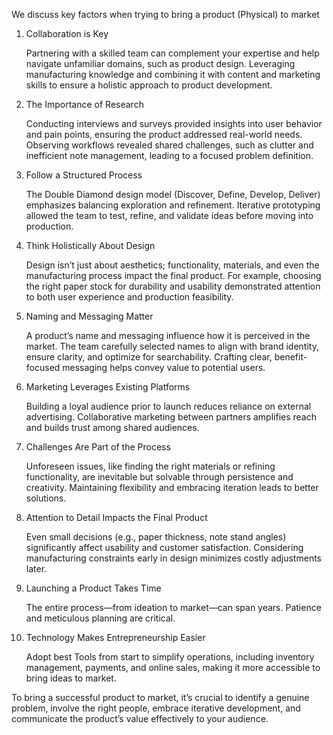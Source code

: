 We discuss key factors when trying to bring a product (Physical) to market

1. Collaboration is Key

    Partnering with a skilled team can complement your expertise and help navigate unfamiliar domains, such as product design.
    Leveraging manufacturing knowledge and combining it with content and marketing skills to ensure a holistic approach to product development.

2. The Importance of Research

    Conducting interviews and surveys provided insights into user behavior and pain points, ensuring the product addressed real-world needs.
    Observing workflows revealed shared challenges, such as clutter and inefficient note management, leading to a focused problem definition.

3. Follow a Structured Process

    The Double Diamond design model (Discover, Define, Develop, Deliver) emphasizes balancing exploration and refinement.
    Iterative prototyping allowed the team to test, refine, and validate ideas before moving into production.

4. Think Holistically About Design

    Design isn’t just about aesthetics; functionality, materials, and even the manufacturing process impact the final product.
    For example, choosing the right paper stock for durability and usability demonstrated attention to both user experience and production feasibility.

5. Naming and Messaging Matter

    A product’s name and messaging influence how it is perceived in the market. The team carefully selected names to align with brand identity, ensure clarity, and optimize for searchability.
    Crafting clear, benefit-focused messaging helps convey value to potential users.

6. Marketing Leverages Existing Platforms

    Building a loyal audience prior to launch reduces reliance on external advertising.
    Collaborative marketing between partners amplifies reach and builds trust among shared audiences.

7. Challenges Are Part of the Process

    Unforeseen issues, like finding the right materials or refining functionality, are inevitable but solvable through persistence and creativity.
    Maintaining flexibility and embracing iteration leads to better solutions.

8. Attention to Detail Impacts the Final Product

    Even small decisions (e.g., paper thickness, note stand angles) significantly affect usability and customer satisfaction.
    Considering manufacturing constraints early in design minimizes costly adjustments later.

9. Launching a Product Takes Time

    The entire process—from ideation to market—can span years. Patience and meticulous planning are critical.

10. Technology Makes Entrepreneurship Easier

    Adopt best Tools from start to simplify operations, including inventory management, payments, and online sales, making it more accessible to bring ideas to market.

To bring a successful product to market, it’s crucial to identify a genuine problem, involve the right people, embrace iterative development, and communicate the product’s value effectively to your audience.

